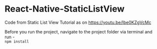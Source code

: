 # React-Native-StaticListView
Code from Static List View Tutorial as on https://youtu.be/Ibe0KZgVcMc

Before you run the project, navigate to the project folder via terminal and run -<br>
`npm install`
